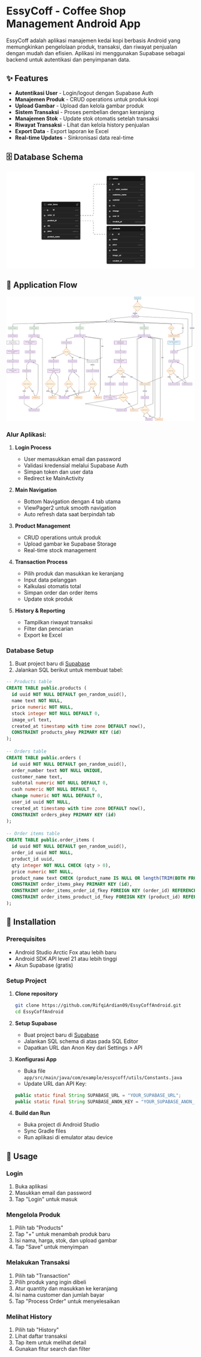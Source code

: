 # EssyCoff - Coffee Shop Management Android App

EssyCoff adalah aplikasi manajemen kedai kopi berbasis Android yang memungkinkan pengelolaan produk, transaksi, dan riwayat penjualan dengan mudah dan efisien. Aplikasi ini menggunakan Supabase sebagai backend untuk autentikasi dan penyimpanan data.

## ✨ Features

- **Autentikasi User** - Login/logout dengan Supabase Auth
- **Manajemen Produk** - CRUD operations untuk produk kopi
- **Upload Gambar** - Upload dan kelola gambar produk
- **Sistem Transaksi** - Proses pembelian dengan keranjang
- **Manajemen Stok** - Update stok otomatis setelah transaksi
- **Riwayat Transaksi** - Lihat dan kelola history penjualan
- **Export Data** - Export laporan ke Excel
- **Real-time Updates** - Sinkronisasi data real-time


## 🗄️ Database Schema

![Database Schema](doc/db.png)


## 🔄 Application Flow

![Application Flowchart](doc/flowchart-essycoff.png)

### **Alur Aplikasi:**

1. **Login Process**
   - User memasukkan email dan password
   - Validasi kredensial melalui Supabase Auth
   - Simpan token dan user data
   - Redirect ke MainActivity

2. **Main Navigation**
   - Bottom Navigation dengan 4 tab utama
   - ViewPager2 untuk smooth navigation
   - Auto refresh data saat berpindah tab

3. **Product Management**
   - CRUD operations untuk produk
   - Upload gambar ke Supabase Storage
   - Real-time stock management

4. **Transaction Process**
   - Pilih produk dan masukkan ke keranjang
   - Input data pelanggan
   - Kalkulasi otomatis total
   - Simpan order dan order items
   - Update stok produk

5. **History & Reporting**
   - Tampilkan riwayat transaksi
   - Filter dan pencarian
   - Export ke Excel


### **Database Setup**
1. Buat project baru di [Supabase](https://supabase.com)
2. Jalankan SQL berikut untuk membuat tabel:
```sql
-- Products table
CREATE TABLE public.products (
  id uuid NOT NULL DEFAULT gen_random_uuid(),
  name text NOT NULL,
  price numeric NOT NULL,
  stock integer NOT NULL DEFAULT 0,
  image_url text,
  created_at timestamp with time zone DEFAULT now(),
  CONSTRAINT products_pkey PRIMARY KEY (id)
);

-- Orders table
CREATE TABLE public.orders (
  id uuid NOT NULL DEFAULT gen_random_uuid(),
  order_number text NOT NULL UNIQUE,
  customer_name text,
  subtotal numeric NOT NULL DEFAULT 0,
  cash numeric NOT NULL DEFAULT 0,
  change numeric NOT NULL DEFAULT 0,
  user_id uuid NOT NULL,
  created_at timestamp with time zone DEFAULT now(),
  CONSTRAINT orders_pkey PRIMARY KEY (id)
);

-- Order items table
CREATE TABLE public.order_items (
  id uuid NOT NULL DEFAULT gen_random_uuid(),
  order_id uuid NOT NULL,
  product_id uuid,
  qty integer NOT NULL CHECK (qty > 0),
  price numeric NOT NULL,
  product_name text CHECK (product_name IS NULL OR length(TRIM(BOTH FROM product_name)) > 0),
  CONSTRAINT order_items_pkey PRIMARY KEY (id),
  CONSTRAINT order_items_order_id_fkey FOREIGN KEY (order_id) REFERENCES public.orders(id),
  CONSTRAINT order_items_product_id_fkey FOREIGN KEY (product_id) REFERENCES public.products(id)
);
```

## 📱 Installation

### Prerequisites
- Android Studio Arctic Fox atau lebih baru
- Android SDK API level 21 atau lebih tinggi
- Akun Supabase (gratis)

### Setup Project

1. **Clone repository**
   ```bash
   git clone https://github.com/RifqiArdian09/EssyCoffAndroid.git
   cd EssyCoffAndroid
   ```

2. **Setup Supabase**
   - Buat project baru di [Supabase](https://supabase.com)
   - Jalankan SQL schema di atas pada SQL Editor
   - Dapatkan URL dan Anon Key dari Settings > API

3. **Konfigurasi App**
   - Buka file `app/src/main/java/com/example/essycoff/utils/Constants.java`
   - Update URL dan API Key:
   ```java
   public static final String SUPABASE_URL = "YOUR_SUPABASE_URL";
   public static final String SUPABASE_ANON_KEY = "YOUR_SUPABASE_ANON_KEY";
   ```

4. **Build dan Run**
   - Buka project di Android Studio
   - Sync Gradle files
   - Run aplikasi di emulator atau device

## 🚀 Usage

### Login
1. Buka aplikasi
2. Masukkan email dan password
3. Tap "Login" untuk masuk

### Mengelola Produk
1. Pilih tab "Products"
2. Tap "+" untuk menambah produk baru
3. Isi nama, harga, stok, dan upload gambar
4. Tap "Save" untuk menyimpan

### Melakukan Transaksi
1. Pilih tab "Transaction"
2. Pilih produk yang ingin dibeli
3. Atur quantity dan masukkan ke keranjang
4. Isi nama customer dan jumlah bayar
5. Tap "Process Order" untuk menyelesaikan

### Melihat History
1. Pilih tab "History"
2. Lihat daftar transaksi
3. Tap item untuk melihat detail
4. Gunakan fitur search dan filter

